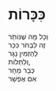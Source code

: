 # כִּכָּרוֹת

וְכָל מָה שֶׁנּוֹתַר\
זֶה לִבְחֹר כִּכַּר\
לְהַזְמִין נַגָּר\
וְלִתְלוֹת,\
כְּבָר מָחָר\
אִם אֶפְשָׁר
